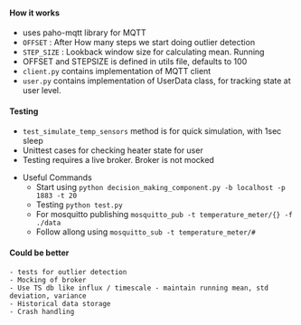#### How it works

* uses paho-mqtt library for MQTT
* `OFFSET` : After How many steps we start doing outlier detection
* `STEP_SIZE` : Lookback window size for calculating mean. Running
* OFFSET and STEPSIZE is defined in utils file, defaults to 100
* `client.py` contains implementation of MQTT client
* `user.py` contains implementation of UserData class, for tracking state at user level.

#### Testing

* `test_simulate_temp_sensors` method is for quick simulation, with 1sec sleep
* Unittest cases for checking heater state for user
* Testing requires a live broker. Broker is not mocked


- Useful Commands
    - Start using `python decision_making_component.py -b localhost -p 1883 -t 20`
    - Testing `python test.py`
    - For mosquitto publishing `mosquitto_pub -t temperature_meter/{} -f ./data`
    - Follow allong using `mosquitto_sub -t temperature_meter/#`

#### Could be better

    - tests for outlier detection
    - Mocking of broker
    - Use TS db like influx / timescale - maintain running mean, std deviation, variance
    - Historical data storage
    - Crash handling